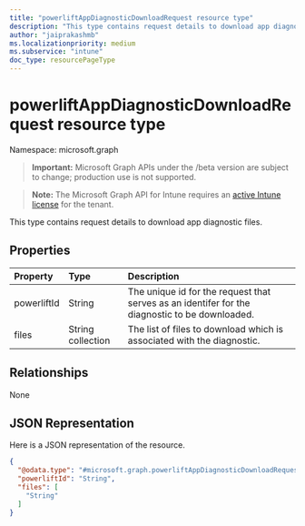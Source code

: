 ```yaml
---
title: "powerliftAppDiagnosticDownloadRequest resource type"
description: "This type contains request details to download app diagnostic files."
author: "jaiprakashmb"
ms.localizationpriority: medium
ms.subservice: "intune"
doc_type: resourcePageType
---
```


# powerliftAppDiagnosticDownloadRequest resource type

Namespace: microsoft.graph

> **Important:** Microsoft Graph APIs under the /beta version are subject to change; production use is not supported.

> **Note:** The Microsoft Graph API for Intune requires an [active Intune license](https://go.microsoft.com/fwlink/?linkid=839381) for the tenant.

This type contains request details to download app diagnostic files.

## Properties
|Property|Type|Description|
|:---|:---|:---|
|powerliftId|String|The unique id for the request that serves as an identifer for the diagnostic to be downloaded.|
|files|String collection|The list of files to download which is associated with the diagnostic.|

## Relationships
None

## JSON Representation
Here is a JSON representation of the resource.
<!-- {
  "blockType": "resource",
  "@odata.type": "microsoft.graph.powerliftAppDiagnosticDownloadRequest"
}
-->
``` json
{
  "@odata.type": "#microsoft.graph.powerliftAppDiagnosticDownloadRequest",
  "powerliftId": "String",
  "files": [
    "String"
  ]
}
```
